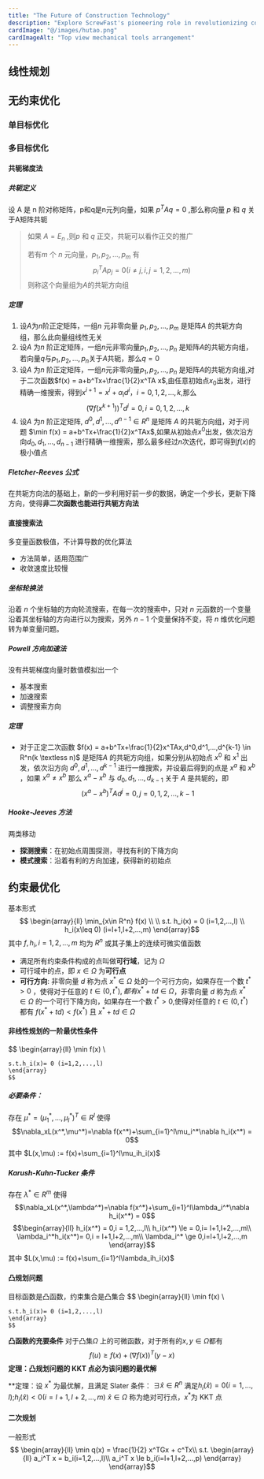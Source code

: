 ```yaml
---
title: "The Future of Construction Technology"
description: "Explore ScrewFast's pioneering role in revolutionizing construction through advanced technology and innovative solutions."
cardImage: "@/images/hutao.png"
cardImageAlt: "Top view mechanical tools arrangement"
---
```

## 线性规划

## 无约束优化

### 单目标优化
### 多目标优化

#### 共轭梯度法

##### 共轭定义

设 A 是 n 阶对称矩阵，p和q是n元列向量，如果 $p^T A q = 0$ ,那么称向量 $p$ 和 $q$  关于A矩阵共轭

> 如果 $A=E_n$ ,则$p$ 和 $q$ 正交，共轭可以看作正交的推广
> 
> 若有$m$ 个 $n$ 元向量，$p_1,p_2,... , p_m$ 有
> $$
 p_i^TAp_j = 0(i\neq j,i,j = 1,2,...,m)
 $$
 则称这个向量组为$A$的共轭方向组

##### 定理
1. 设$A$为$n$阶正定矩阵，一组$n$ 元非零向量 $p_1,p_2,...,p_m$ 是矩阵$A$ 的共轭方向组，那么此向量组线性无关
2. 设$A$ 为$n$ 阶正定矩阵，一组$n$元非零向量$p_1,p_2,...,p_n$ 是矩阵$A$的共轭方向组，若向量$q$与$p_1,p_2,...,p_n$关于$A$共轭，那么$q=0$
3. 设$A$ 为$n$ 阶正定矩阵，一组$n$元非零向量$p_1,p_2,...,p_n$ 是矩阵$A$的共轭方向组,对于二次函数$f(x) = a+b^Tx+\frac{1}{2}x^TA x$,由任意初始点$x_0$出发，进行精确一维搜索，得到$x^{i+1} = x^i+\alpha_id^i，i=0,1,2,...,k$,那么$$(\nabla f(x^{k+1}))^Td^i = 0,i=0,1,2,...,k$$
4. 设$A$ 为$n$ 阶正定矩阵, $d^0,d^1,...,d^{n-1} \in R^n$ 是矩阵 $A$ 的共轭方向组，对于问题 $\min f(x) = a+b^Tx+\frac{1}{2}x^TAx$,如果从初始点$x^0$出发，依次沿方向$d_0,d_1,...,d_{n-1}$ 进行精确一维搜索，那么最多经过$n$次迭代，即可得到$f(x)$的极小值点

##### Fletcher-Reeves 公式
在共轭方向法的基础上，新的一步利用好前一步的数据，确定一个步长，更新下降方向，使得**非二次函数也能进行共轭方向法**


#### 直接搜索法

多变量函数极值，不计算导数的优化算法
- 方法简单，适用范围广
- 收敛速度比较慢
##### 坐标轮换法
沿着 $n$ 个坐标轴的方向轮流搜索，在每一次的搜索中，只对 $n$ 元函数的一个变量沿着其坐标轴的方向进行以为搜索，另外 $n-1$ 个变量保持不变，将 $n$ 维优化问题转为单变量问题。
##### Powell 方向加速法
没有共轭梯度向量时数值模拟出一个
- 基本搜索
- 加速搜索
- 调整搜索方向
##### 定理
- 对于正定二次函数 $f(x) = a+b^Tx+\frac{1}{2}x^TAx,d^0,d^1,...,d^{k-1} \in R^n(k \textless n)$ 是矩阵$A$ 的共轭方向组，如果分别从初始点 $x^0$ 和 $x^1$ 出发，依次沿方向 $d^0,d^1,...,d^{k-1}$ 进行一维搜索，并设最后得到的点是 $x^a$ 和 $x^b$ ，如果 $x^a \neq x^b$ 那么 $x^a-x^b$ 与 $d_0,d_1,...,d_{k-1}$ 关于 $A$ 是共轭的，即 $$(x^a-x^b)^T Ad^j=0,j=0,1,2,...,k-1$$
##### Hooke-Jeeves 方法
两类移动
- **探测搜索**：在初始点周围探测，寻找有利的下降方向
- **模式搜索**：沿着有利的方向加速，获得新的初始点

## 约束最优化
基本形式$$ 
\begin{array}{ll}
\min_{x\in R^n} f(x) \\ \\
s.t. h_i(x) = 0 (i=1,2,...,l) \\
h_i(x\leq 0) (i=l+1,l+2,...,m) 
\end{array}$$
其中 $f,h_i,i=1,2,...,m$ 均为 $R^n$ 或其子集上的连续可微实值函数

- 满足所有约束条件构成的点叫做**可行域**，记为 $\Omega$
- 可行域中的点，即 $x \in \Omega$ 为**可行点**
- **可行方向**: 非零向量 $d$ 称为点 $x^* \in \Omega$ 处的一个可行方向，如果存在一个数 $t^* \gt 0$ ，使得对于任意的 $t \in (0,t^*),都有x^* + td \in \Omega$，非零向量 $d$ 称为点 $x^* \in \Omega$ 的一个可行下降方向，如果存在一个数 $t^* \gt 0$,使得对任意的 $t \in (0,t^*)$ 都有 $f(x^*+td) \lt f(x^*)$ 且 $x^*+td \in \Omega$

#### 非线性规划的一阶最优性条件
$$
\begin{array}{ll}
\min f(x) \\

	s.t.h_i(x)= 0 (i=1,2,...,l)
	\end{array}
	$$
##### 必要条件：
存在 $\mu^* = (\mu_1^*,...,\mu_l^*)^T \in R^l$ 使得$$\nabla_xL(x^*,\mu^*)=\nabla f(x^*)+\sum_{i=1}^l\mu_i^*\nabla h_i(x^*) = 0$$
其中 $L(x,\mu) := f(x)+\sum_{i=1}^l\mu_ih_i(x)$ 

##### Karush-Kuhn-Tucker 条件
存在 $\lambda^* \in R^m$ 使得$$\nabla_xL(x^*,\lambda^*)=\nabla f(x^*)+\sum_{i=1}^l\lambda_i^*\nabla h_i(x^*) = 0$$
$$\begin{array}{ll}
h_i(x^*) = 0,i = 1,2,...,l\\
h_i(x^*) \le = 0,i= l+1,l+2,...,m\\
\lambda_i^*h_i(x^*)= 0,i = l+1,l+2,...,m\\
\lambda_i^* \ge 0,i=l+1,l+2,...,m
\end{array}$$
其中 $L(x,\mu) := f(x)+\sum_{i=1}^l\lambda_ih_i(x)$ 

#### 凸规划问题
目标函数是凸函数，约束集合是凸集合
$$
\begin{array}{ll}
\min f(x) \\

	s.t.h_i(x)= 0 (i=1,2,...,l)
	\end{array}
	$$
**凸函数的充要条件**
对于凸集$\Omega$ 上的可微函数，对于所有的$x,y \in \Omega$都有$$ f(u) \ge f(x) + (\nabla f(x))^T(y-x) $$
**定理：凸规划问题的 KKT 点必为该问题的最优解**

**定理：设 $x^*$ 为最优解，且满足 Slater 条件： 
	$\exists \hat{x} \in R^n$ 满足$h_i(\hat{x}) = 0(i=1,...,l)$;$h_i(\hat{x}) < 0(i=l+1,l+2,...,m)$
$\hat{x} \in \Omega$ 称为绝对可行点，$x^*$为 KKT 点

#### 二次规划
一般形式$$ \begin{array}{ll}
\min q(x) = \frac{1}{2} x^TGx + c^Tx\\
s.t. \begin{array}{ll}
a_i^T x = b_i(i=1,2,...,l)\\
a_i^T x \le b_i(i=l+1,l+2,...,p)
\end{array}
\end{array}$$
